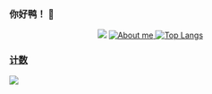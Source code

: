 ### 你好鸭！ 👋
<p align="center">
  <a target="_blank" href="[https://www.mmfo.top/"><img src="https://img.shields.io/badge/Blog-0073AA?logo=WordPress&style=flat-square" /></a> 
  <a target="_blank" href="https://space.bilibili.com/388731488/"><img src="https://img.shields.io/badge/dynamic/json?style=flat-
    
![About me](https://github-readme-stats.vercel.app/api?username=mmyo456&show_icons=true&show_icons=true)
![Top Langs](https://github-readme-stats.vercel.app/api/top-langs/?username=mmyo456&layout=compact)
### 计数

[![](https://count.getloli.com/get/@mmyo456?theme=rule34)](http://count.getloli.com/)
